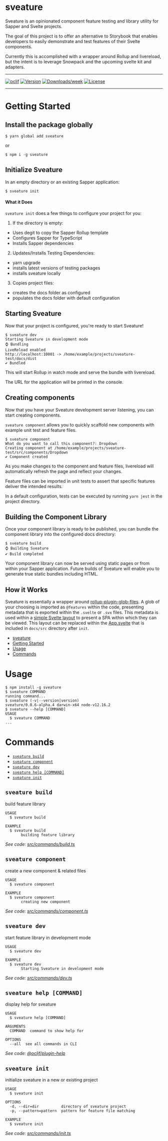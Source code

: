 # sveature

Sveature is an opinionated component feature testing and library utility for Sapper and Svelte projects.

The goal of this project is to offer an alternative to Storybook that enables developers to easily demonstrate and test features of their Svelte components.

Currently this is accomplished with a wrapper around Rollup and livereload, but the intent is to leverage Snowpack and the upcoming svelte kit and adapters.

---

[![oclif](https://img.shields.io/badge/cli-oclif-brightgreen.svg)](https://oclif.io)
[![Version](https://img.shields.io/npm/v/sveature.svg)](https://npmjs.org/package/sveature)
[![Downloads/week](https://img.shields.io/npm/dw/sveature.svg)](https://npmjs.org/package/sveature)
[![License](https://img.shields.io/npm/l/sveature.svg)](https://github.com/aewing/sveature/blob/master/package.json)

---

# Getting Started

## Install the package globally

```sh-session
$ yarn global add sveature
```

or

```sh-session
$ npm i -g sveature
```

## Initialize Sveature

In an empty directory or an existing Sapper application:

```sh-session
$ sveature init
```

#### What it Does

`sveature init` does a few things to configure your project for you:

1. If the directory is empty:

- Uses degit to copy the Sapper Rollup template
- Configures Sapper for TypeScript
- Installs Sapper dependencies

2. Updates/Installs Testing Dependencies:

- yarn upgrade
- installs latest versions of testing packages
- installs sveature locally

3. Copies project files:

- creates the docs folder as configured
- populates the docs folder with default configuration

## Starting Sveature

Now that your project is configured, you're ready to start Sveature!

```sh-session
$ sveature dev
Starting Sveature in development mode
⌚ Bundling
LiveReload enabled
http://localhost:10001 -> /home/example/projects/sveature-test/docs/dist
✔ Bundled
```

This will start Rollup in watch mode and serve the bundle with livereload.

The URL for the application will be printed in the console.

## Creating components

Now that you have your Sveature development server listening, you can start creating components.

`sveature component` allows you to quickly scaffold new components with example unit test and feature files.

```sh-session
$ sveature component
What do you want to call this component?: Dropdown
Creating component at /home/example/projects/sveature-test/src/components/Dropdown
✔ Component created
```

As you make changes to the component and feature files, livereload will automatically refresh the page and reflect your changes.

Feature files can be imported in unit tests to assert that specific features deliver the intended results.

In a default configuration, tests can be executed by running `yarn jest` in the project directory.

## Building the Component Library

Once your component library is ready to be published, you can bundle the component library into the configured docs directory:

```sh-session
$ sveature build
⌚ Building Sveature
✔ Build completed
```

Your component library can now be served using static pages or from within your Sapper application.
Future builds of Sveature will enable you to generate true static bundles including HTML.

## How it Works

Sveature is essentially a wrapper around [rollup-plugin-glob-files](https://www.npmjs.com/package/rollup-plugin-glob-files).
A glob of your choosing is imported as `@features` within the code, presenting metadata that is exported within the `.svelte` or `.svx` files.
This metadata is used within a [simple Svelte layout](https://github.com/aewing/sveature/blob/main/Layout.svelte) to present a SPA within which they can be viewed.
This layout can be replaced within the [App.svelte](https://github.com/aewing/sveature/blob/main/src/scaffold/docs/src/App.svelte) that is included in `docs/src` directory after `init`.

<!-- toc -->
* [sveature](#sveature)
* [Getting Started](#getting-started)
* [Usage](#usage)
* [Commands](#commands)
<!-- tocstop -->

# Usage

<!-- usage -->
```sh-session
$ npm install -g sveature
$ sveature COMMAND
running command...
$ sveature (-v|--version|version)
sveature/0.0.6-alpha.4 darwin-x64 node-v12.16.2
$ sveature --help [COMMAND]
USAGE
  $ sveature COMMAND
...
```
<!-- usagestop -->

# Commands

<!-- commands -->
* [`sveature build`](#sveature-build)
* [`sveature component`](#sveature-component)
* [`sveature dev`](#sveature-dev)
* [`sveature help [COMMAND]`](#sveature-help-command)
* [`sveature init`](#sveature-init)

## `sveature build`

build feature library

```
USAGE
  $ sveature build

EXAMPLE
  $ sveature build
       building feature library
```

_See code: [src/commands/build.ts](https://github.com/aewing/sveature/blob/v0.0.6-alpha.4/src/commands/build.ts)_

## `sveature component`

create a new component & related files

```
USAGE
  $ sveature component

EXAMPLE
  $ sveature component
       creating new component
```

_See code: [src/commands/component.ts](https://github.com/aewing/sveature/blob/v0.0.6-alpha.4/src/commands/component.ts)_

## `sveature dev`

start feature library in development mode

```
USAGE
  $ sveature dev

EXAMPLE
  $ sveature dev
       Starting Sveature in development mode
```

_See code: [src/commands/dev.ts](https://github.com/aewing/sveature/blob/v0.0.6-alpha.4/src/commands/dev.ts)_

## `sveature help [COMMAND]`

display help for sveature

```
USAGE
  $ sveature help [COMMAND]

ARGUMENTS
  COMMAND  command to show help for

OPTIONS
  --all  see all commands in CLI
```

_See code: [@oclif/plugin-help](https://github.com/oclif/plugin-help/blob/v3.2.0/src/commands/help.ts)_

## `sveature init`

initialize sveature in a new or existing project

```
USAGE
  $ sveature init

OPTIONS
  -d, --dir=dir          directory of sveature project
  -p, --pattern=pattern  pattern for feature file matching

EXAMPLE
  $ sveature init
```

_See code: [src/commands/init.ts](https://github.com/aewing/sveature/blob/v0.0.6-alpha.4/src/commands/init.ts)_
<!-- commandsstop -->
